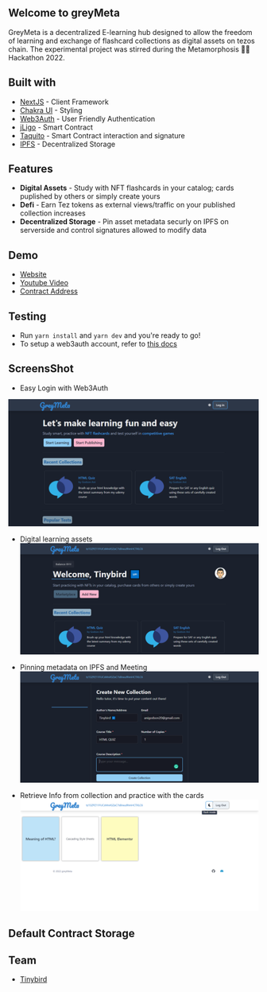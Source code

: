 ## Welcome to greyMeta

GreyMeta is a decentralized E-learning hub designed to allow the freedom of learning and exchange of flashcard collections as digital assets on tezos chain. The experimental project was stirred during the  Metamorphosis 🐛🦋 Hackathon 2022.


## Built with

- [NextJS]() - Client Framework
- [Chakra UI]() - Styling
- [Web3Auth]() - User Friendly Authentication
- [jLigo]() - Smart Contract
- [Taquito]() - Smart Contract interaction and signature
- [IPFS]() - Decentralized Storage

## Features

- **Digital Assets** - Study with NFT flashcards in your catalog; cards puplished by others or simply create yours
- **Defi** - Earn Tez tokens as external views/traffic on your published collection increases
- **Decentralized Storage** - Pin asset metadata securly on IPFS on serverside and control signatures allowed to modify data

## Demo

- [Website]()
- [Youtube Video]()
- [Contract Address]()

## Testing

- Run `yarn install` and `yarn dev` and you're ready to go!
- To setup a web3auth account, refer to [this docs]()


## ScreensShot
- Easy Login with  Web3Auth

![Welcome Page](/screenshots/Easy%20login%20with%20web3auth.png)


- Digital learning assets
![](/screenshots/add%20new.png)

- Pinning metadata on IPFS and Meeting
![Push assets on chain](/screenshots/mint.png)

- Retrieve Info from collection and practice with the cards
![practice](/screenshots/cards.png)


## Default Contract Storage

## Team

- [Tinybird](https://github.com/acgodson)
